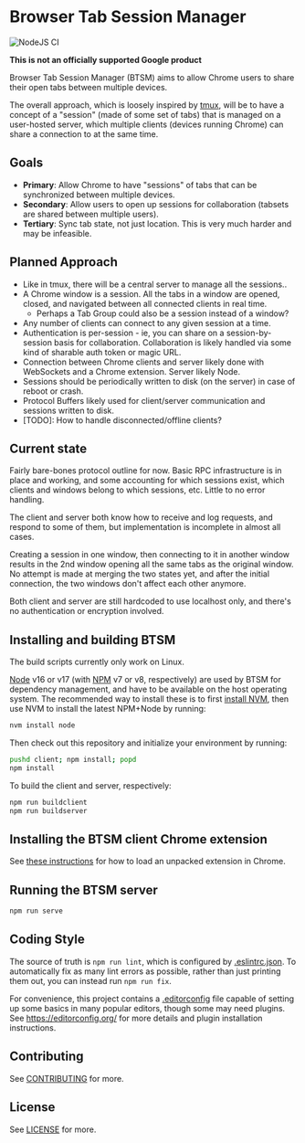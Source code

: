 # Browser Tab Session Manager

![NodeJS CI](https://github.com/GoogleChromeLabs/browser-tab-session-manager/actions/workflows/build.yml/badge.svg?event=push)

**This is not an officially supported Google product**

Browser Tab Session Manager (BTSM) aims to allow Chrome users to share their
open tabs between multiple devices.

The overall approach, which is loosely inspired by
[tmux](https://github.com/tmux/tmux/wiki), will be to have a concept of a
"session" (made of some set of tabs) that is managed on a user-hosted server,
which multiple clients (devices running Chrome) can share a connection to at the
same time.

## Goals

* **Primary**: Allow Chrome to have "sessions" of tabs that can be synchronized
  between multiple devices.
* **Secondary**: Allow users to open up sessions for collaboration (tabsets are
  shared between multiple users).
* **Tertiary**: Sync tab state, not just location. This is very much harder and
  may be infeasible.

## Planned Approach

* Like in tmux, there will be a central server to manage all the sessions..
* A Chrome window is a session. All the tabs in a window are opened, closed, and
  navigated between all connected clients in real time.
  * Perhaps a Tab Group could also be a session instead of a window?
* Any number of clients can connect to any given session at a time.
* Authentication is per-session - ie, you can share on a session-by-session
  basis for collaboration. Collaboration is likely handled via some kind of
  sharable auth token or magic URL.
* Connection between Chrome clients and server likely done with WebSockets and a
  Chrome extension. Server likely Node.
* Sessions should be periodically written to disk (on the server) in case of
  reboot or crash.
* Protocol Buffers likely used for client/server communication and sessions
  written to disk.
* [TODO]: How to handle disconnected/offline clients?

## Current state

Fairly bare-bones protocol outline for now. Basic RPC infrastructure is in
place and working, and some accounting for which sessions exist, which clients
and windows belong to which sessions, etc. Little to no error handling.

The client and server both know how to receive and log requests, and respond to
some of them, but implementation is incomplete in almost all cases.

Creating a session in one window, then connecting to it in another window
results in the 2nd window opening all the same tabs as the original window. No
attempt is made at merging the two states yet, and after the initial
connection, the two windows don't affect each other anymore.

Both client and server are still hardcoded to use localhost only, and there's
no authentication or encryption involved.

## Installing and building BTSM

The build scripts currently only work on Linux.

[Node](https://nodejs.org/) v16 or v17 (with [NPM](https://www.npmjs.com/) v7 or
v8, respectively) are used by BTSM for dependency management, and have to
be available on the host operating system. The recommended way to install these
is to first [install
NVM](https://github.com/nvm-sh/nvm#installing-and-updating), then use NVM to
install the latest NPM+Node by running:

```bash
nvm install node
```

Then check out this repository and initialize your environment by running:

```bash
pushd client; npm install; popd
npm install
```

To build the client and server, respectively:

```bash
npm run buildclient
npm run buildserver
```

## Installing the BTSM client Chrome extension

See [these
instructions](https://developer.chrome.com/docs/extensions/mv3/getstarted/development-basics/#load-unpacked)
for how to load an unpacked extension in Chrome.

## Running the BTSM server

```bash
npm run serve
```

## Coding Style

The source of truth is `npm run lint`, which is configured by
[.eslintrc.json](.eslintrc.json). To automatically fix as many lint errors as
possible, rather than just printing them out, you can instead run `npm run fix`.

For convenience, this project contains a [.editorconfig](.editorconfig) file
capable of setting up some basics in many popular editors, though some may need
plugins. See https://editorconfig.org/ for more details and plugin installation
instructions.

## Contributing

See [CONTRIBUTING](./CONTRIBUTING.md) for more.

## License

See [LICENSE](./LICENSE) for more.
